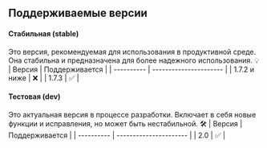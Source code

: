 ## Поддерживаемые версии

#### Стабильная (stable)
Это версия, рекомендуемая для использования в продуктивной среде. Она стабильна и предназначена для более надежного использования. 💡
| Версия | Поддерживается |
| ---------- | ---------------------- |
| 1.7.2 и ниже | :x: |
| 1.7.3 | :white_check_mark: |

#### Тестовая (dev)
Это актуальная версия в процессе разработки. Включает в себя новые функции и исправления, но может быть нестабильной. 🛠️
| Версия | Поддерживается |
| ---------- | ---------------------- |
| 2.0 | :white_check_mark: |
